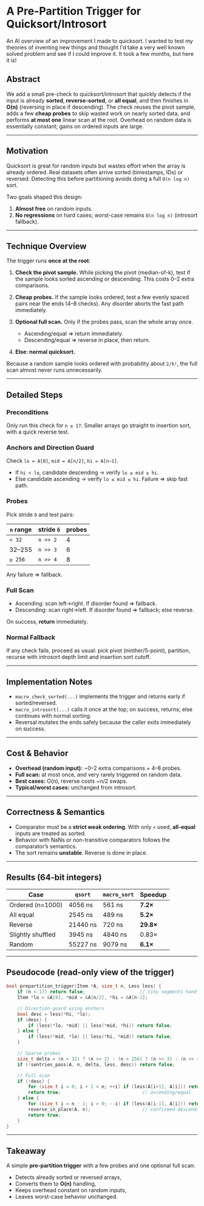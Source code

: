 # A Pre-Partition Trigger for Quicksort/Introsort

An AI overview of an improvement I made to quicksort.  I wanted to test my theories of inventing new things and thought I'd take a very well known solved problem and see if I could improve it.  It took a few months, but here it is!

## Abstract

We add a small pre-check to quicksort/introsort that quickly detects if the input is already **sorted**, **reverse-sorted**, or **all equal**, and then finishes in **O(n)** (reversing in place if descending). The check reuses the pivot sample, adds a few **cheap probes** to skip wasted work on nearly sorted data, and performs **at most one** linear scan at the root. Overhead on random data is essentially constant; gains on ordered inputs are large.

---

## Motivation

Quicksort is great for random inputs but wastes effort when the array is already ordered. Real datasets often arrive sorted (timestamps, IDs) or reversed. Detecting this before partitioning avoids doing a full `O(n log n)` sort.

Two goals shaped this design:

1. **Almost free** on random inputs.
2. **No regressions** on hard cases; worst-case remains `O(n log n)` (introsort fallback).

---

## Technique Overview

The trigger runs **once at the root**:

1. **Check the pivot sample.**
   While picking the pivot (median-of-k), test if the sample looks sorted ascending or descending. This costs 0–2 extra comparisons.

2. **Cheap probes.**
   If the sample looks ordered, test a few evenly spaced pairs near the ends (4–8 checks). Any disorder aborts the fast path immediately.

3. **Optional full scan.**
   Only if the probes pass, scan the whole array once.

    * Ascending/equal ⇒ return immediately.
    * Descending/equal ⇒ reverse in place, then return.

4. **Else: normal quicksort.**

Because a random sample looks ordered with probability about `2/k!`, the full scan almost never runs unnecessarily.

---

## Detailed Steps

### Preconditions

Only run this check for `n ≥ 17`. Smaller arrays go straight to insertion sort, with a quick reverse test.

### Anchors and Direction Guard

Check `lo = A[0]`, `mid = A[n/2]`, `hi = A[n−1]`.

* If `hi < lo`, candidate descending → verify `lo ≥ mid ≥ hi`.
* Else candidate ascending → verify `lo ≤ mid ≤ hi`.
  Failure ⇒ skip fast path.

### Probes

Pick stride `δ` and test pairs:

| `n` range | stride `δ` | probes |
| --------- | ---------- | ------ |
| `< 32`    | `n >> 2`   | 4      |
| 32–255    | `n >> 3`   | 6      |
| `≥ 256`   | `n >> 4`   | 8      |

Any failure ⇒ fallback.

### Full Scan

* Ascending: scan left→right. If disorder found ⇒ fallback.
* Descending: scan right→left. If disorder found ⇒ fallback; else reverse.

On success, **return** immediately.

### Normal Fallback

If any check fails, proceed as usual: pick pivot (ninther/5-point), partition, recurse with introsort depth limit and insertion sort cutoff.

---

## Implementation Notes

* `macro_check_sorted(...)` implements the trigger and returns early if sorted/reversed.
* `macro_introsort(...)` calls it once at the top; on success, returns; else continues with normal sorting.
* Reversal mutates the ends safely because the caller exits immediately on success.

---

## Cost & Behavior

* **Overhead (random input):** \~0–2 extra comparisons + 4–8 probes.
* **Full scan:** at most once, and very rarely triggered on random data.
* **Best cases:** O(n), reverse costs \~n/2 swaps.
* **Typical/worst cases:** unchanged from introsort.

---

## Correctness & Semantics

* Comparator must be a **strict weak ordering**. With only `<` used, **all-equal** inputs are treated as sorted.
* Behavior with NaNs or non-transitive comparators follows the comparator’s semantics.
* The sort remains **unstable**. Reverse is done in place.

---

## Results (64-bit integers)

| Case              | `qsort`  | `macro_sort` | Speedup   |
| ----------------- | -------- | ------------ | --------- |
| Ordered (n=1000)  | 4056 ns  | 561 ns       | **7.2×**  |
| All equal         | 2545 ns  | 489 ns       | **5.2×**  |
| Reverse           | 21440 ns | 720 ns       | **29.8×** |
| Slightly shuffled | 3945 ns  | 4840 ns      | 0.83×     |
| Random            | 55227 ns | 9079 ns      | **6.1×**  |

---

## Pseudocode (read-only view of the trigger)

```c
bool prepartition_trigger(Item *A, size_t n, Less less) {
    if (n < 17) return false;                    // tiny segments handled elsewhere
    Item *lo = &A[0], *mid = &A[n/2], *hi = &A[n-1];

    // Direction guard using anchors
    bool desc = less(*hi, *lo);
    if (desc) {
        if (less(*lo, *mid) || less(*mid, *hi)) return false;
    } else {
        if (less(*mid, *lo) || less(*hi, *mid)) return false;
    }

    // Sparse probes
    size_t delta = (n < 32) ? (n >> 2) : (n < 256) ? (n >> 3) : (n >> 4);
    if (!sentries_pass(A, n, delta, less, desc)) return false;

    // Full scan
    if (!desc) {
        for (size_t i = 0; i + 1 < n; ++i) if (less(A[i+1], A[i])) return false;
        return true;                              // ascending/equal
    } else {
        for (size_t i = n - 1; i > 0; --i) if (less(A[i-1], A[i])) return false;
        reverse_in_place(A, n);                   // confirmed descending
        return true;
    }
}
```

---

## Takeaway

A simple **pre-partition trigger** with a few probes and one optional full scan:

* Detects already sorted or reversed arrays,
* Converts them to **O(n)** handling,
* Keeps overhead constant on random inputs,
* Leaves worst-case behavior unchanged.
